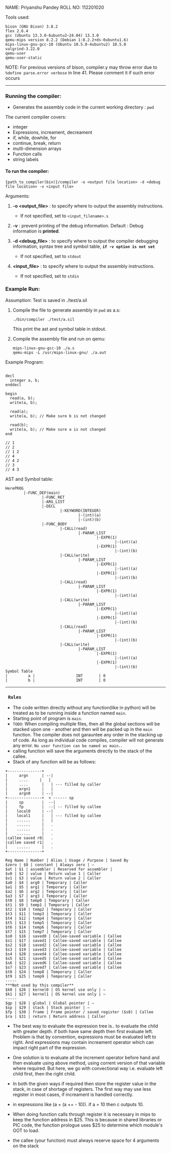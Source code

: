 NAME: Priyanshu Pandey
ROLL NO: 112201020

Tools used:
```CONFIG
bison (GNU Bison) 3.8.2
flex 2.6.4
gcc (Ubuntu 13.3.0-6ubuntu2~24.04) 13.3.0
qemu-mips version 8.2.2 (Debian 1:8.2.2+ds-0ubuntu1.6)
mips-linux-gnu-gcc-10 (Ubuntu 10.5.0-4ubuntu2) 10.5.0
valgrind-3.22.0
qemu-user
qemu-user-static
```

NOTE: For previous versions of bison, compiler.y may throw error due to 
`%define parse.error verbose` in line 41. 
Please comment it if such error occurs

---

### Running the compiler:

* Generates the assembly code in the current working directory : `pwd`

The current compiler covers:
* integer
* Expressions, increament, decreament
* if, while, dowhile, for
* continue, break, return
* multi-dimension arrays
* Function calls
* string labels

#### To run the compiler:
```
{path_to_compiler(bin)}/compiler -o <output file location> -d <debug file location> -v <input file>
```
Arguments:
1. **-o <output_file>** : to specify where to output the assembly instructions.
    *   If not specified, set to `<input_filename>.s`

2. **-v** : prevent printing of the debug information. Default : Debug information is **printed**.

3. **-d <debug_file>** : to specify where to output the compiler debugging information, syntax tree and symbol table, **`if -v option is not set`**

    * If not specified, set to `stdout`
4. **<input_file>** : to specify where to output the assembly instructions.
    * If not specified, set to `stdin`

### Example Run:
Assumption: Test is saved in ./test/a.sil
1. Compile the file to generate assembly in `pwd` as a.s:

    ```
    ./bin/compiler ./test/a.sil
    ```

    This print the ast and symbol table in stdout.

2. Compile the assembly file and run on qemu:

    ```
    mips-linux-gnu-gcc-10 ./a.s 
	qemu-mips -L /usr/mips-linux-gnu/ ./a.out
    ```

Example Program:
```

decl
  integer a, b;
enddecl

begin
  read(a, b);
  write(a, b);

  read(a);
  write(a, b); // Make sure b is not changed

  read(b);
  write(a, b); // Make sure a is not changed
end

// 1
// 2
// 1 2
// 4
// 4 2
// 3
// 4 3
```
AST and Symbol table:
```
HerePROG
        |-FUNC_DEF(main)
                |-FUNC_RET
                |-ARG_LIST
                |-DECL
                        |-KEYWORD(INTEGER)
                                |-(int)(a)
                                |-(int)(b)
                |-FUNC_BODY
                        |-CALL(read)
                                |-PARAM_LIST
                                        |-EXPR(1)
                                                |-(int)(a)
                                        |-EXPR(1)
                                                |-(int)(b)
                        |-CALL(write)
                                |-PARAM_LIST
                                        |-EXPR(1)
                                                |-(int)(a)
                                        |-EXPR(1)
                                                |-(int)(b)
                        |-CALL(read)
                                |-PARAM_LIST
                                        |-EXPR(1)
                                                |-(int)(a)
                        |-CALL(write)
                                |-PARAM_LIST
                                        |-EXPR(1)
                                                |-(int)(a)
                                        |-EXPR(1)
                                                |-(int)(b)
                        |-CALL(read)
                                |-PARAM_LIST
                                        |-EXPR(1)
                                                |-(int)(b)
                        |-CALL(write)
                                |-PARAM_LIST
                                        |-EXPR(1)
                                                |-(int)(a)
                                        |-EXPR(1)
                                                |-(int)(b)
Symbol Table
|         a |                  INT       | 0
|         b |                  INT       | 0
```

---

### ``` Rules```
* The code written directly without any function(like in python) will be treated as to be running inside a function named `main`.
* Starting point of program is `main`.
* `TODO`: When compiling multiple files, then all the global sections will be stacked upon one - another and then will be packed up in the `main` function. The compiler does not garauntee any order in the stacking up of code. As long as individual code compiles, compiler will not generate any error. `No user function can be named as main.`. 
* calling function will save the arguments directly to the stack of the callee. 
* Stack of any function will be as follows:

```
+---------------+
|     argn      | --|
|     ....     |   |
|     ....      |   | --- filled by caller
|     argn1     |   |
|     argn0     | --|
+---------------+  < ------ sp
|     sp        |  --|
|     fp        |  --| -- filled by callee
|    local0     | --|
|    local1     |   | --- filled by callee
|    ......     |   |
|    ......     |   .
|    ......     |   .
|    ......     |   .
|callee saved r0|   .
|callee saved r1|   .
|    ......     |   .
+---------------+
```

```
Reg Name | Number | Alias | Usage / Purpose | Saved By
$zero | $0 | constant | Always zero | —
$at | $1 | assembler | Reserved for assembler |
$v0 | $2 | value | Return value 1 | Caller
$v1 | $3 | value | Return value 2 | Caller
$a0 | $4 | arg0 | Temporary | Caller
$a1 | $5 | arg1 | Temporary | Caller
$a2 | $6 | arg2 | Temporary | Caller
$a3 | $7 | arg3 | Temporary | Caller
$t0 | $8 | temp0 | Temporary | Caller
$t1 | $9 | temp1 | Temporary | Caller
$t2 | $10 | temp2 | Temporary | Caller
$t3 | $11 | temp3 | Temporary | Caller
$t4 | $12 | temp4 | Temporary | Caller
$t5 | $13 | temp5 | Temporary | Caller
$t6 | $14 | temp6 | Temporary | Caller
$t7 | $15 | temp7 | Temporary | Caller
$s0 | $16 | saved0 | Callee-saved variable | Callee
$s1 | $17 | saved1 | Callee-saved variable | Callee
$s2 | $18 | saved2 | Callee-saved variable | Callee
$s3 | $19 | saved3 | Callee-saved variable | Callee
$s4 | $20 | saved4 | Callee-saved variable | Callee
$s5 | $21 | saved5 | Callee-saved variable | Callee
$s6 | $22 | saved6 | Callee-saved variable | Callee
$s7 | $23 | saved7 | Callee-saved variable | Callee
$t8 | $24 | temp8 | Temporary | Caller
$t9 | $25 | temp9 | Temporary | Caller
----- 
***Not used by this compiler**
$k0 | $26 | kernel0 | OS kernel use only | —
$k1 | $27 | kernel1 | OS kernel use only | —
-----
$gp | $28 | global | Global pointer | —
$sp | $29 | stack | Stack pointer | —
$fp | $30 | frame | Frame pointer / saved register ($s8) | Callee
$ra | $31 | return | Return address | Caller

```

* The best way to evaluate the expression tree is.. to evaluate the child with greater depth. if both have same depth then first evaluate left.
Problem is that by convention, expressions must be evaluated left to right. And expressions may contain increament operator which can impact right part of the expression.

* One solution is to evaluate all the increment operator before hand and then evaluate using above method, using corrent version of that variable where required. But here, we go with convectional way i.e. evaluate left child first, then the right child.

* In both the given ways if required then store the register value in the stack, in case of shortage of registers. The first way may use less register in most cases, if increament is handled correctly.


* in expressions like (a + (a ++ - 10)). if a = 10 then c outputs  10. 

* When doing function calls through register it is necessary in mips to keep the function address in $25. This is because in shared libraries or PIC code, the function prologue uses $25 to determine which module's GOT to load.

* the callee (your function) must always reserve space for 4 arguments on the stack 